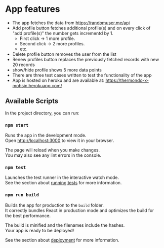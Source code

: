# App features
 - The app fetches the data from https://randomuser.me/api
 - Add profile button fetches additional profile(s) and on every click of "add profile(s)" the number gets incrementd by 1.
    - First click -> 1 more profile.
    - Second click -> 2 more profiles.
    - etc.
 - Delete profile button removes the user from the list
 - Renew profiles button replaces the previously fetched records with new 20 records
 - show/hide profile shows 5 more data points
 - There are three test cases written to test the functionality of the app
 - App is hosted on heroku and are available at: https://thermondo-x-mohsin.herokuapp.com/

## Available Scripts

In the project directory, you can run:

### `npm start`

Runs the app in the development mode.\
Open [http://localhost:3000](http://localhost:3000) to view it in your browser.

The page will reload when you make changes.\
You may also see any lint errors in the console.

### `npm test`

Launches the test runner in the interactive watch mode.\
See the section about [running tests](https://facebook.github.io/create-react-app/docs/running-tests) for more information.

### `npm run build`

Builds the app for production to the `build` folder.\
It correctly bundles React in production mode and optimizes the build for the best performance.

The build is minified and the filenames include the hashes.\
Your app is ready to be deployed!

See the section about [deployment](https://facebook.github.io/create-react-app/docs/deployment) for more information.
